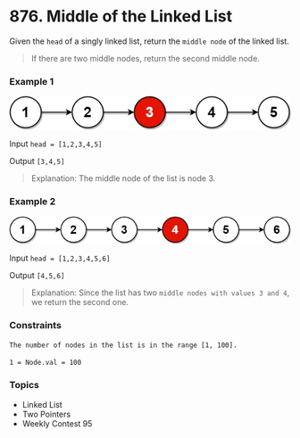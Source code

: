 # 876. Middle of the Linked List

Given the `head` of a singly linked list, return the `middle node` of the linked list.

> If there are two middle nodes, return the second middle node.


### Example 1

<img src='lc-midlist1.jpg' alt="Linked Lists" />

Input `head = [1,2,3,4,5]`

Output `[3,4,5]`

> Explanation: The middle node of the list is node 3.


### Example 2

<img src='lc-midlist2.jpg' alt="Linked Lists" />

Input `head = [1,2,3,4,5,6]`

Output `[4,5,6]`

> Explanation: Since the list has two `middle nodes with values 3 and 4`, we return the second one.
 

### Constraints

`The number of nodes in the list is in the range [1, 100].`

`1 = Node.val = 100`


### Topics
- Linked List
- Two Pointers
- Weekly Contest 95